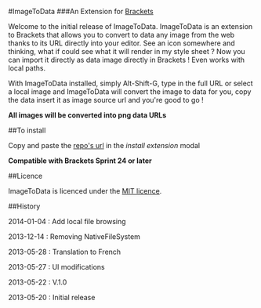 #ImageToData
###An Extension for [Brackets](https://github.com/adobe/brackets)


Welcome to the initial release of ImageToData.
ImageToData is an extension to Brackets that allows you to convert to data any image from the web thanks to its URL directly into your editor.
See an icon somewhere and thinking, what if could see what it will render in my style sheet ? Now you can import it directly as data image directly in Brackets !
Even works with local paths.

With ImageToData installed, simply Alt-Shift-G,
type in the full URL or select a local image and ImageToData will convert the image to data for you,
copy the data insert it as image source url and you're good to go !

**All images will be converted into png data URLs**

##To install

Copy and paste the [repo's url](https://github.com/FloValence/brackets-ImageToData) in the *install extension* modal

**Compatible with Brackets Sprint 24 or later**

##Licence

ImageToData is licenced under the [MIT licence](http://en.wikipedia.org/wiki/MIT_licence).

##History

2014-01-04 : Add local file browsing

2013-12-14 : Removing NativeFileSystem

2013-05-28 : Translation to French

2013-05-27 : UI modifications

2013-05-22 : V.1.0

2013-05-20 : Initial release
